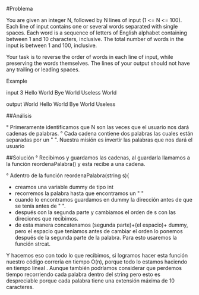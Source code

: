 #Problema

You are given an integer N, followed by N lines of input (1 <= N <= 100). Each line of input contains one or several words separated with single spaces. Each word is a sequence of letters of English alphabet containing between 1 and 10 characters, inclusive. The total number of words in the input is between 1 and 100, inclusive.

Your task is to reverse the order of words in each line of input, while preserving the words themselves. The lines of your output should not have any trailing or leading spaces.

Example

input
3
Hello World
Bye World
Useless World

output
World Hello
World Bye
World Useless

##Análisis

° Primeramente identificamos que N son las veces que el usuario nos dará cadenas de palabras.
° Cada cadena contiene dos palabras las cuales están separadas por un " ".
Nuestra misión es invertir las palabras que nos dará el usuario

##Solución
° Recibimos y guardamos las cadenas, al guardarla llamamos a la función reordenaPalabra() y esta recibe a una cadena.

° Adentro de la función reordenaPalabra(string s){
  - creamos una variable dummy de tipo int
  - recorremos la palabra hasta que encontramos un " "
  - cuando lo encontramos guardamos en dummy la dirección antes de que se tenía antes de " ".
  - después con la segunda parte y cambiamos el orden de s con las direciones que recibimos.
  - de esta manera concatenamos (segunda parte)+(el espacio)+ dummy, pero el espacio que teníamos antes de cambiar el orden
lo ponemos después de la segunda parte de la palabra.
Para esto usaremos la función strcat. 

Y hacemos eso con todo lo que recibimos, si logramos hacer esta función nuestro código correría en tiempo O(n), porque todo lo estamos haciendo en tiempo líneal . Aunque también podríamos considerar que perdemos tiempo recorriendo cada palabra dentro del string pero esto es despreciable porque cada palabra tiene una extensión máxima de 10 caracteres.
